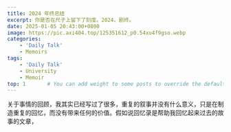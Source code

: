 ```yaml
---
title: 2024 年终总结
excerpt: 你是否在尺子上留下了刻度。2024，剧终。
date: 2025-01-05 20:43:00+0800
image: https://pic.axi404.top/125351612_p0.54xu4f9gso.webp
categories:
    - 'Daily Talk'
    - Memoirs
tags:
    - 'Daily Talk'
    - University
    - Memoir
top: 1       # You can add weight to some posts to override the default sorting (date descending)
---
```


关于事情的回顾，我其实已经写过了很多，重复的叙事并没有什么意义，只是在制造重复的回忆，而没有带来任何的价值。假如说回忆录是帮助我回忆起来过去的故事的文章，